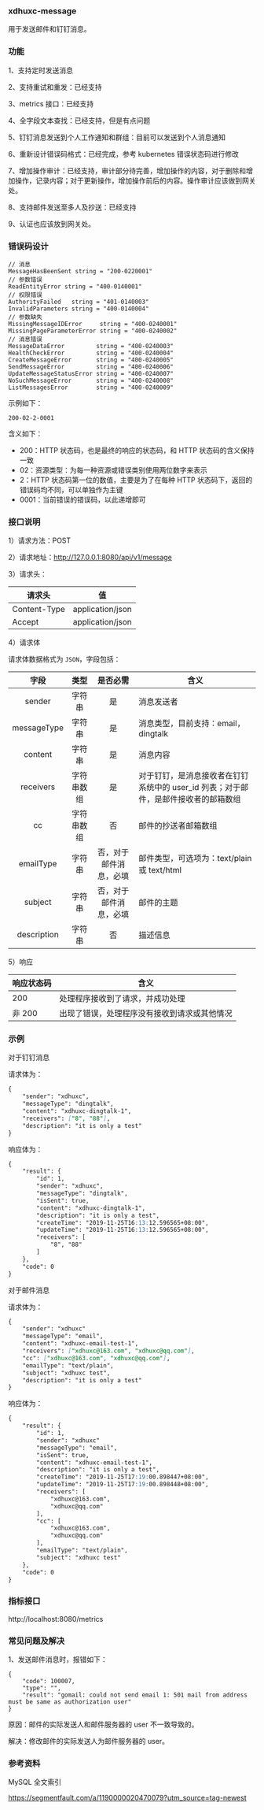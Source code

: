 ### xdhuxc-message

用于发送邮件和钉钉消息。


### 功能
1、支持定时发送消息

2、支持重试和重发：已经支持

3、metrics 接口：已经支持

4、全字段文本查找：已经支持，但是有点问题

5、钉钉消息发送到个人工作通知和群组：目前可以发送到个人消息通知

6、重新设计错误码格式：已经完成，参考 kubernetes 错误状态码进行修改

7、增加操作审计：已经支持，审计部分待完善，增加操作的内容，对于删除和增加操作，记录内容；对于更新操作，增加操作前后的内容。操作审计应该做到网关处。

8、支持邮件发送至多人及抄送：已经支持

9、认证也应该放到网关处。


### 错误码设计
```
// 消息
MessageHasBeenSent string = "200-0220001"
// 参数错误
ReadEntityError string = "400-0140001"
// 权限错误
AuthorityFailed   string = "401-0140003"
InvalidParameters string = "400-0140004"
// 参数缺失
MissingMessageIDError     string = "400-0240001"
MissingPageParameterError string = "400-0240002"
// 消息错误
MessageDataError         string = "400-0240003"
HealthCheckError         string = "400-0240004"
CreateMessageError       string = "400-0240005"
SendMessageError         string = "400-0240006"
UpdateMessageStatusError string = "400-0240007"
NoSuchMessageError       string = "400-0240008"
ListMessagesError        string = "400-0240009"
```
示例如下：
```
200-02-2-0001
```
含义如下：
* 200：HTTP 状态码，也是最终的响应的状态码，和 HTTP 状态码的含义保持一致
* 02：资源类型：为每一种资源或错误类别使用两位数字来表示
* 2：HTTP 状态码第一位的数值，主要是为了在每种 HTTP 状态码下，返回的错误码均不同，可以单独作为主键
* 0001：当前错误的错误码，以此递增即可

### 接口说明

1）请求方法：POST

2）请求地址：<http://127.0.0.1:8080/api/v1/message>

3）请求头：

请求头 | 值
--- | ---
Content-Type | application/json
Accept | application/json

4）请求体

请求体数据格式为 `JSON`，字段包括：

 字段  | 类型 | 是否必需 | 含义
:------:| :-----:|:------:|------|
sender | 字符串 | 是 | 消息发送者
messageType | 字符串 | 是 | 消息类型，目前支持：email，dingtalk
content | 字符串 | 是 | 消息内容
receivers | 字符串数组 | 是 | 对于钉钉，是消息接收者在钉钉系统中的 user_id 列表；对于邮件，是邮件接收者的邮箱数组
cc | 字符串数组 | 否 | 邮件的抄送者邮箱数组
emailType | 字符串 | 否，对于邮件消息，必填 | 邮件类型，可选项为：text/plain 或 text/html
subject | 字符串 | 否，对于邮件消息，必填 | 邮件的主题
description | 字符串 | 否 | 描述信息

5）响应

响应状态码 | 含义
--- | ---
200 | 处理程序接收到了请求，并成功处理
非 200 | 出现了错误，处理程序没有接收到请求或其他情况

### 示例

对于钉钉消息

请求体为：
```markdown
{
    "sender": "xdhuxc",
    "messageType": "dingtalk",
    "content": "xdhuxc-dingtalk-1",
    "receivers": ["8", "88"],
    "description": "it is only a test"
}
```
响应体为：
```markdown
{
    "result": {
        "id": 1,
        "sender": "xdhuxc",
        "messageType": "dingtalk",
        "isSent": true,
        "content": "xdhuxc-dingtalk-1",
        "description": "it is only a test",
        "createTime": "2019-11-25T16:13:12.596565+08:00",
        "updateTime": "2019-11-25T16:13:12.596565+08:00",
        "receivers": [
            "8", "88"
        ]
    },
    "code": 0
}
```

对于邮件消息

请求体为：
```markdown
{
    "sender": "xdhuxc"
    "messageType": "email",
    "content": "xdhuxc-email-test-1",
    "receivers": ["xdhuxc@163.com", "xdhuxc@qq.com"],
    "cc": ["xdhuxc@163.com", "xdhuxc@qq.com"],
    "emailType": "text/plain",
    "subject": "xdhuxc test",
    "description": "it is only a test"
}
```
响应体为：
```markdown
{
    "result": {
        "id": 1,
        "sender": "xdhuxc"
        "messageType": "email",
        "isSent": true,
        "content": "xdhuxc-email-test-1",
        "description": "it is only a test",
        "createTime": "2019-11-25T17:19:00.898447+08:00",
        "updateTime": "2019-11-25T17:19:00.898448+08:00",
        "receivers": [
            "xdhuxc@163.com",
            "xdhuxc@qq.com"
        ],
        "cc": [
            "xdhuxc@163.com",
            "xdhuxc@qq.com"
        ],
        "emailType": "text/plain",
        "subject": "xdhuxc test"
    },
    "code": 0
}
```
### 指标接口

http://localhost:8080/metrics

### 常见问题及解决
1、发送邮件消息时，报错如下：
```
{
    "code": 100007,
    "type": "",
    "result": "gomail: could not send email 1: 501 mail from address must be same as authorization user"
}
```
原因：邮件的实际发送人和邮件服务器的 user 不一致导致的。


解决：修改邮件的实际发送人为邮件服务器的 user。


### 参考资料

MySQL 全文索引

https://segmentfault.com/a/1190000020470079?utm_source=tag-newest
